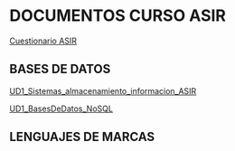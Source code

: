 
# DOCUMENTOS CURSO ASIR


[Cuestionario ASIR](https://mega.nz/file/5UkRiK5J#_nqIj-d1SMmQvdNrGuPicjrRoXwP3FRtar98ZoSUPyE)

## BASES DE DATOS

[UD1_Sistemas_almacenamiento_informacion_ASIR](https://mega.nz/file/wINTyYQT#HgePH30y0QEeXoZlna4nvFqflW1A9335pM9sqIRp24w)

[UD1_BasesDeDatos_NoSQL](https://mega.nz/file/0ZdBgaYQ#oSw3Nn5dv_GQeNze0HbU5TuW8yMDS7jzJ8vjV6NALQo)


## LENGUAJES DE MARCAS
